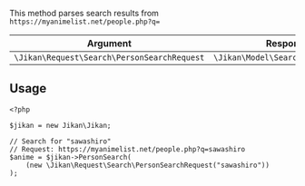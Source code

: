 This method parses search results from `https://myanimelist.net/people.php?q=`

| Argument | Response |
| -------- | -------- |
| `\Jikan\Request\Search\PersonSearchRequest` | `\Jikan\Model\Search\PersonSearch` |

## Usage
```
<?php

$jikan = new Jikan\Jikan;

// Search for "sawashiro"
// Request: https://myanimelist.net/people.php?q=sawashiro
$anime = $jikan->PersonSearch(
    (new \Jikan\Request\Search\PersonSearchRequest("sawashiro"))
);
```

[^1]: Request: [\Jikan\Request\Search\PersonSearchRequest](/objects/request/search/person.md)
[^2]: Model: [\Jikan\Model\Search\PersonSearch](/objects/model/search/person.md)